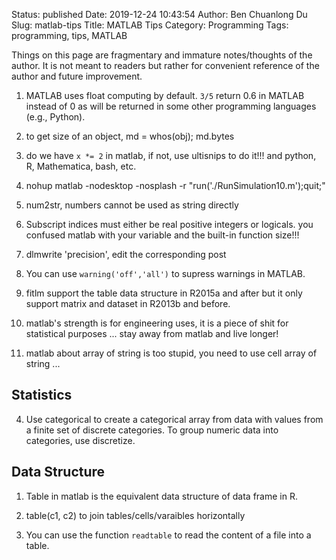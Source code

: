 Status: published
Date: 2019-12-24 10:43:54
Author: Ben Chuanlong Du
Slug: matlab-tips
Title: MATLAB Tips
Category: Programming
Tags: programming, tips, MATLAB 

Things on this page are 
fragmentary and immature notes/thoughts of the author.
It is not meant to readers 
but rather for convenient reference of the author and future improvement.



1. MATLAB uses float computing by default. 
    `3/5` return 0.6 in MATLAB instead of 0 
    as will be returned in some other programming languages (e.g., Python).

2. to get size of an object, md = whos(obj); md.bytes

6. do we have `x *= 2` in matlab, if not, use ultisnips to do it!!! and python, R, Mathematica, bash, etc.


1. nohup matlab -nodesktop -nosplash -r "run('./RunSimulation10.m');quit;"

2. num2str, numbers cannot be used as string directly

3. Subscript indices must either be real positive integers or logicals. you confused matlab with your variable and the built-in function size!!!

4. dlmwrite 'precision', edit the corresponding post

1. You can use `warning('off','all')` to supress warnings in MATLAB.

1. fitlm support the table data structure in R2015a and after but it only support matrix and dataset in R2013b and before.

2. matlab's strength is for engineering uses, it is a piece of shit for statistical purposes ... stay away from matlab and live longer!

3. matlab about array of string is too stupid, you need to use cell array of string ...

## Statistics

4. Use categorical to create a categorical array from data with values from a finite set of discrete categories. 
    To group numeric data into categories, use discretize.

## Data Structure

1. Table in matlab is the equivalent data structure of data frame in R.

2. table(c1, c2) to join tables/cells/varaibles horizontally 

3. You can use the function `readtable` to read the content of a file into a table.
